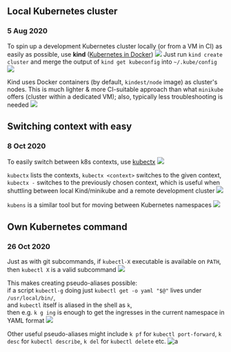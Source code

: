 ## Local Kubernetes cluster
### 5 Aug 2020

To spin up a development Kubernetes cluster locally (or from a VM in CI)
as easily as possible, use **kind** ([Kubernetes in Docker](https://kind.sigs.k8s.io)) ![](heavy_check_mark)
Just run `kind create cluster` and merge the output of `kind get kubeconfig` into `~/.kube/config` ![](gear)

Kind uses Docker containers (by default, `kindest/node` image) as cluster's nodes.
This is much lighter & more CI-suitable approach than what `minikube` offers
(cluster within a dedicated VM); also, typically less troubleshooting is needed ![](sleuth_or_spy)


## Switching context with easy
### 8 Oct 2020

To easily switch between k8s contexts, use [kubectx](https://github.com/ahmetb/kubectx) ![](github)

`kubectx` lists the contexts, `kubectx <context>` switches to the given context, `kubectx -`
switches to the previously chosen context, which is useful when shuttling between local
Kind/minikube and a remote development cluster ![](arrows_counterclockwise)

`kubens` is a similar tool but for moving between Kubernetes namespaces ![](space_invader)


## Own Kubernetes command
### 26 Oct 2020

Just as with git subcommands, if `kubectl-X` executable is available on `PATH`,
then `kubectl X` is a valid subcommand ![](hushed)

This makes creating pseudo-aliases possible: <br/>
if a script `kubectl-g` doing just `kubectl get -o yaml "$@"` lives under `/usr/local/bin/`, <br/>
and `kubectl` itself is aliased in the shell as `k`, <br/>
then e.g. `k g ing` is enough to get the ingresses in the current namespace in YAML format ![](hacker)

Other useful pseudo-aliases might include `k pf` for `kubectl port-forward`, `k desc` for `kubectl describe`, 
`k del` for `kubectl delete` etc. ![a](party-k8s)
